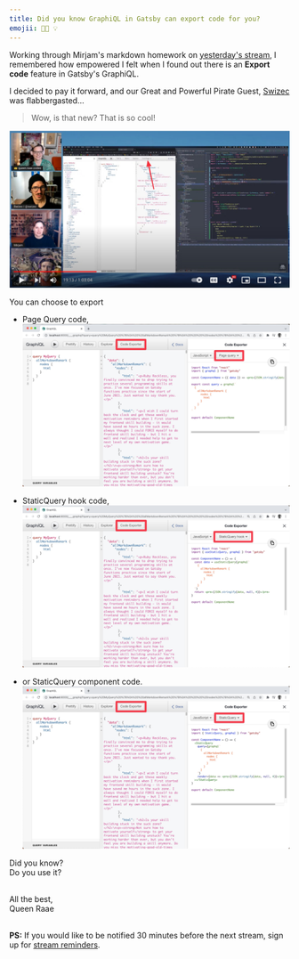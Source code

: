 ```yaml
---
title: Did you know GraphiQL in Gatsby can export code for you?
emojii: 👩‍💻 💡
---
```


Working through Mirjam's markdown homework on [yesterday's stream](https://youtu.be/LcpLKXgfNNo), I remembered how empowered I felt when I found out there is an **Export code** feature in Gatsby's GraphiQL.

I decided to pay it forward, and our Great and Powerful Pirate Guest, [Swizec](https://twitter.com/Swizec) was flabbergasted...

> Wow, is that new? That is so cool!

[![Screengrab of the stream where we demo the export code feature](./screenshot-youtube.jpg "Click to see the reactions on stream")](https://youtu.be/LcpLKXgfNNo?t=1151)

You can choose to export

- Page Query code,
  ![Screengrab showing off the Page Query export](./screenshot-page-query.jpg)

- StaticQuery hook code,
  ![Screengrab showing off the StaticQuery hook export](./screenshot-static-query-hook.jpg)

- or StaticQuery component code.
  ![Screengrab showing off the StaticQuery hook export](./screenshot-static-query-component.jpg)

Did you know?  
Do you use it?

&nbsp;  
All the best,  
Queen Raae

&nbsp;  
**PS:** If you would like to be notified 30 minutes before the next stream, sign up for [stream reminders](/emails/reminders).
